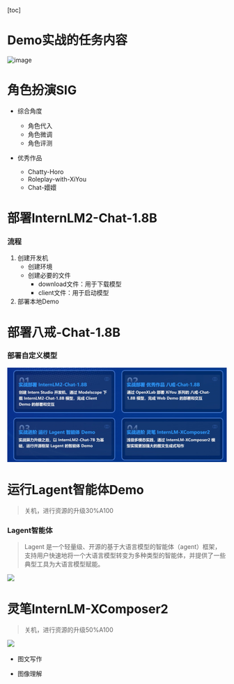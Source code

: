 [toc]
# Demo实战的任务内容
![image](https://github.com/a3062356830/puyu.github.io/assets/137973092/0b45dbfd-89fd-4ba4-8504-90735c40a956)


# 角色扮演SIG

- 综合角度
  - 角色代入
  - 角色微调
  - 角色评测

- 优秀作品
  - Chatty-Horo
  - Roleplay-with-XiYou
  - Chat-嬛嬛

# 部署InternLM2-Chat-1.8B

### 流程

1. 创建开发机
   - 创建环境
   - 创建必要的文件
     - download文件：用于下载模型
     - client文件：用于启动模型
2. 部署本地Demo

# 部署八戒-Chat-1.8B

### 部署自定义模型

![](第二节/图片/image.png)

# 运行Lagent智能体Demo

> 关机，进行资源的升级30%A100

### Lagent智能体

> Lagent 是一个轻量级、开源的基于大语言模型的智能体（agent）框架，支持用户快速地将一个大语言模型转变为多种类型的智能体，并提供了一些典型工具为大语言模型赋能。

![](resource/course2_2.png)

# 灵笔InternLM-XComposer2

> 关机，进行资源的升级50%A100

![](resource/course2_3.png)

- 图文写作


- 图像理解
